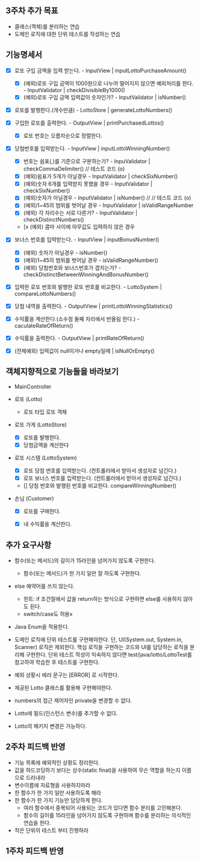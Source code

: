 ## 3주차 추가 목표
- 클래스(객체)를 분리하는 연습
- 도메인 로직에 대한 단위 테스트를 작성하는 연습

## 기능명세서

- [x] 로또 구입 금액을 입력 받는다. - InputView | inputLottoPurchaseAmount()
  - [x] (예외)로또 구입 금액이 1000원으로 나누어 떨어지지 않으면 예외처리를 한다. - InputValidator | checkDivisibleBy1000()
  - [x] (예외)로또 구입 금액 입력값이 숫자인가? - InputValidator | isNumber()
- [x] 로또를 발행한다.(개수만큼) - LottoStore | generateLottoNumbers()
- [x] 구입한 로또를 출력한다. - OutputView | printPurchasedLottos()
  - [x] 로또 번호는 오름차순으로 정렬한다.
- [x] 당첨번호를 입력받는다. - InputView | inputLottoWinningNumber()
  - [x] 번호는 쉼표(,)를 기준으로 구분하는가? - InpuValidator | checkCommaDelimiter() // 테스트 코드 (o)
  - [x] (예외)쉼표가 5개가 아닐경우 - InputValidator | checkSixNumber()
  - [x] (예외)숫자 6개를 입력받지 못했을 경우 - InputValidator | checkSixNumber()
  - [x] (예외)숫자가 아닐경우 - InputValidator | isNumber() // // 테스트 코드 (o)
  - [x] (예외)1~45의 범위를 벗어날 경우 - InputValidator | isValidRangeNumber
  - [x] (예외) 각 자리수는 서로 다른가? - InputValidator | checkDistinctNumbers()
  - [x (예외) 콤마 사이에 아무값도 입력하지 않은 경우 
- [x] 보너스 번호를 입력받는다. - InputView | inputBonusNumber()
  - [x] (예외) 숫자가 아닐경우 - isNumber()
  - [x] (예외)1~45의 범위를 벗어날 경우 - isValidRangeNumber()
  - [x] (예외) 당첨번호와 보너스번호가 겹치는가? - checkDistinctBetweenWinningAndBonusNumber()
- [x] 입력한 로또 번호와 발행한 로또 번호를 비교한다. - LottoSystem | compareLottoNumbers()
- [x] 당첨 내역을 출력한다. - OutputView | printLottoWinningStatistics()
- [x] 수익률을 계산한다.(소수점 둘째 자리에서 반올림 한다.) - caculateRateOfReturn()
- [x] 수익률을 출력한다. - OutputView | printRateOfReturn()

- [x] (전체예외) 입력값이 null이거나 empty일때 | isNullOrEmpty()

## 객체지향적으로 기능들을 바라보기

- MainController

- 로또 (Lotto)
  - 로또 타입 로또 객체

- 로또 가게 (LottoStore)
  - [x] 로또를 발행한다.
  - [x] 당첨금액을 계산한다

- 로또 시스템 (LottoSystem)
  - [x] 로또 당첨 번호를 입력받는다. (컨트롤러에서 받아서 생성자로 넘긴다.)
  - [x] 로또 보너스 번호를 입력받는다. (컨트롤러에서 받아서 생성자로 넘긴다.)
  - [] 당첨 번호와 발행된 번호를 비교한다. compareWinningNumber()

- 손님 (Customer)
  - [x] 로또를 구매한다.
  - [x] 내 수익률을 계산한다.

  

## 추가 요구사항
- 함수(또는 메서드)의 길이가 15라인을 넘어가지 않도록 구현한다.
  - 함수(또는 메서드)가 한 가지 일만 잘 하도록 구현한다.
- else 예약어를 쓰지 않는다.
  - 힌트: if 조건절에서 값을 return하는 방식으로 구현하면 else를 사용하지 않아도 된다.
  - switch/case도 허용x
- Java Enum을 적용한다.
- 도메인 로직에 단위 테스트를 구현해야한다. 단, UI(System.out, System.in, Scanner) 로직은 제외한다.
  핵심 로직을 구현하는 코드와 UI를 담당하는 로직을 분리해 구현한다.
  단위 테스트 작성이 익숙하지 않다면 test/java/lotto/LottoTest를 참고하여 학습한 후 테스트를 구현한다.

- 예외 상황시 에러 문구는 [ERROR] 로 시작한다.
- 제공된 Lotto 클래스를 활용해 구현해야한다.
- numbers의 접근 제어자인 private을 변경할 수 없다.
- Lotto에 필드(인스턴스 변수)를 추가할 수 없다.
- Lotto의 패키지 변경은 가능하다.

## 2주차 피드백 반영
- 기능 목록에 예외적인 상황도 정리한다.
- 값을 하드코딩하기 보다는 상수(static final)을 사용하여 무슨 역할을 하는지 이름으로 드러내라
- 변수이름에 자료형을 사용하지마라
- 한 함수가 한 가지 일만 사용하도록 해라
- 한 함수가 한 가지 기능만 담당하게 한다.
  - 여러 함수에서 중복되어 사용되는 코드가 있다면 함수 분리를 고민해본다.
  - 함수의 길이를 15라인을 넘어가지 않도록 구현하며 함수를 분리하는 의식적인 연습을 한다.
- 작은 단위의 테스트 부터 진행하라

## 1주차 피드백 반영
